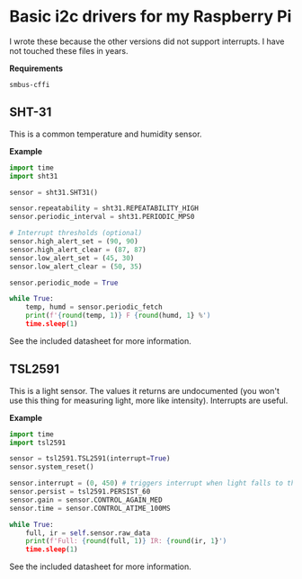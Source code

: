 # Basic i2c drivers for my Raspberry Pi

I wrote these because the other versions did not support interrupts. I have not
touched these files in years.

**Requirements**
```
smbus-cffi
```

## SHT-31
This is a common temperature and humidity sensor.

**Example**
```python
import time
import sht31

sensor = sht31.SHT31()

sensor.repeatability = sht31.REPEATABILITY_HIGH
sensor.periodic_interval = sht31.PERIODIC_MPS0

# Interrupt thresholds (optional)
sensor.high_alert_set = (90, 90)
sensor.high_alert_clear = (87, 87)
sensor.low_alert_set = (45, 30)
sensor.low_alert_clear = (50, 35)

sensor.periodic_mode = True

while True:
    temp, humd = sensor.periodic_fetch
    print(f'{round(temp, 1)} F {round(humd, 1} %')
    time.sleep(1)
```

See the included datasheet for more information.

## TSL2591
This is a light sensor. The values it returns are undocumented (you won't use
this thing for measuring light, more like intensity). Interrupts are useful.

**Example**
```python
import time
import tsl2591

sensor = tsl2591.TSL2591(interrupt=True)
sensor.system_reset()

sensor.interrupt = (0, 450) # triggers interrupt when light falls to this threshold
sensor.persist = tsl2591.PERSIST_60
sensor.gain = sensor.CONTROL_AGAIN_MED
sensor.time = sensor.CONTROL_ATIME_100MS

while True:
    full, ir = self.sensor.raw_data
    print(f'Full: {round(full, 1)} IR: {round(ir, 1}')
    time.sleep(1)

```

See the included datasheet for more information.
